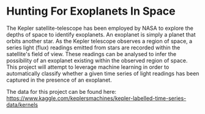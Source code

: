 # Hunting For Exoplanets In Space

The Kepler satellite-telescope has been employed by NASA to explore the depths of space to identify exoplanets. An exoplanet is simply a planet that orbits another star. As the Kepler telescope observes a region of space, a series light (flux) readings emitted from stars are recorded within the satellite's field of view. These readings can be analysed to infer the possibility of an exoplanet existing within the observed region of space. This project will attempt to leverage machine learning in order to automatically classify whether a given time series of light readings has been captured in the presence of an exoplanet.

The data for this project can be found here: https://www.kaggle.com/keplersmachines/kepler-labelled-time-series-data/kernels
